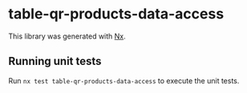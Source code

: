 # table-qr-products-data-access

This library was generated with [Nx](https://nx.dev).

## Running unit tests

Run `nx test table-qr-products-data-access` to execute the unit tests.
